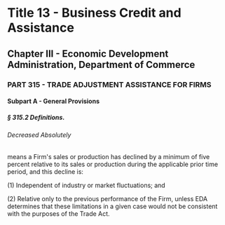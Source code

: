 
# Title 13 - Business Credit and Assistance
## Chapter III - Economic Development Administration, Department of Commerce
### PART 315 - TRADE ADJUSTMENT ASSISTANCE FOR FIRMS
#### Subpart A - General Provisions
##### § 315.2 Definitions.
###### Decreased Absolutely

means a Firm's sales or production has declined by a minimum of five percent relative to its sales or production during the applicable prior time period, and this decline is:

(1) Independent of industry or market fluctuations; and

(2) Relative only to the previous performance of the Firm, unless EDA determines that these limitations in a given case would not be consistent with the purposes of the Trade Act.

